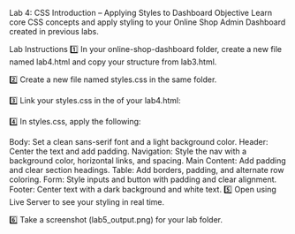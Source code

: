 Lab 4: CSS Introduction – Applying Styles to Dashboard
Objective
Learn core CSS concepts and apply styling to your Online Shop Admin Dashboard created in previous labs.

Lab Instructions
1️⃣ In your online-shop-dashboard folder, create a new file named lab4.html and copy your structure from lab3.html.

2️⃣ Create a new file named styles.css in the same folder.

3️⃣ Link your styles.css in the <head> of your lab4.html:

<link rel="stylesheet" href="styles.css">
4️⃣ In styles.css, apply the following:

Body: Set a clean sans-serif font and a light background color.
Header: Center the text and add padding.
Navigation: Style the nav with a background color, horizontal links, and spacing.
Main Content: Add padding and clear section headings.
Table: Add borders, padding, and alternate row coloring.
Form: Style inputs and button with padding and clear alignment.
Footer: Center text with a dark background and white text.
5️⃣ Open using Live Server to see your styling in real time.

6️⃣ Take a screenshot (lab5_output.png) for your lab folder.
